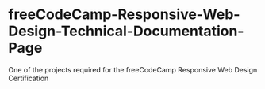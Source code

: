 # freeCodeCamp-Responsive-Web-Design-Technical-Documentation-Page
One of the projects required for the freeCodeCamp Responsive Web Design Certification
